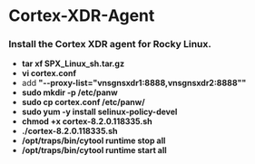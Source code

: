 # Cortex-XDR-Agent
### Install the Cortex XDR agent for Rocky Linux.
- **tar xf SPX_Linux_sh.tar.gz**
- **vi cortex.conf**
- add **"--proxy-list="vnsgnsxdr1:8888,vnsgnsxdr2:8888""**
- **sudo mkdir -p /etc/panw**
- **sudo cp cortex.conf /etc/panw/**
- **sudo yum -y install selinux-policy-devel**
- **chmod +x cortex-8.2.0.118335.sh**
- **./cortex-8.2.0.118335.sh**
- **/opt/traps/bin/cytool runtime stop all**
- **/opt/traps/bin/cytool runtime start all**



